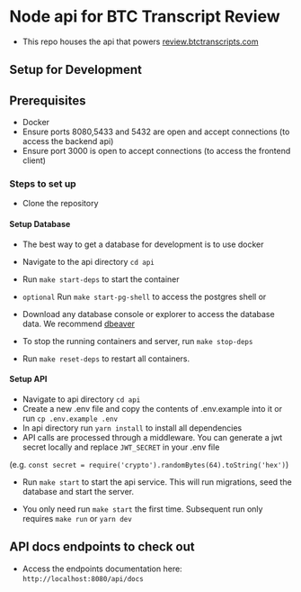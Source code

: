 # Node api for BTC Transcript Review

- This repo houses the api that powers [review.btctranscripts.com](https://review.btctranscripts.com)

## Setup for Development

## Prerequisites

- Docker
- Ensure ports 8080,5433 and 5432 are open and accept connections (to access the backend api)
- Ensure port 3000 is open to accept connections (to access the frontend client)

### Steps to set up

- Clone the repository

#### Setup Database

- The best way to get a database for development is to use docker

- Navigate to the api directory `cd api`
- Run `make start-deps` to start the container
- `optional` Run `make start-pg-shell` to access the postgres shell or
- Download any database console or explorer to access the database data. We recommend [dbeaver](https://dbeaver.io/)
- To stop the running containers and server, run `make stop-deps`
- Run `make reset-deps` to restart all containers.

#### Setup API

- Navigate to api directory `cd api`
- Create a new .env file and copy the contents of .env.example into it or run `cp .env.example .env`
- In api directory run `yarn install` to install all dependencies
- API calls are processed through a middleware. You can generate a jwt secret locally and replace `JWT_SECRET` in your .env file

(e.g. `const secret = require('crypto').randomBytes(64).toString('hex')`)

- Run `make start` to start the api service. This will run migrations, seed the database and start the server.

- You only need run `make start` the first time. Subsequent run only requires `make run` or `yarn dev`

## API docs endpoints to check out

- Access the endpoints documentation here: `http://localhost:8080/api/docs`
